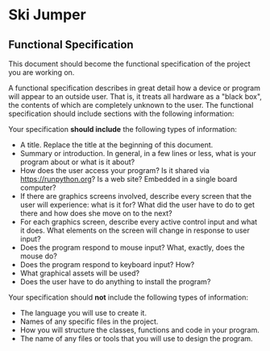 # Ski Jumper



## Functional Specification

This document should become the functional specification of the project you are working on.

A functional specification describes in great detail how a device or program will appear to an
outside user. That is, it treats all hardware as a "black box", the contents of which are completely
unknown to the user. The functional specification should include sections with the following information:

Your specification **should include** the following types of information:

* A title. Replace the title at the beginning of this document.
* Summary or introduction. In general, in a few lines or less, what is your program about or what is it about?
* How does the user access your program? Is it shared via https://runpython.org? Is a web site? Embedded in 
  a single board computer? 
* If there are graphics screens involved, describe every screen that the user will experience: what is it for? 
  What did the user have to do to get there and how does she move on to the next?
* For each graphics screen, describe every active control input and what it does. What elements on the screen will
  change in response to user input?
* Does the program respond to mouse input? What, exactly, does the mouse do?
* Does the program respond to keyboard input? How?
* What graphical assets will be used?
* Does the user have to do anything to install the program?

Your specification should **not** include the following types of information:

* The language you will use to create it.
* Names of any specific files in the project.
* How you will structure the classes, functions and code in your program.
* The name of any files or tools that you will use to design the program.
